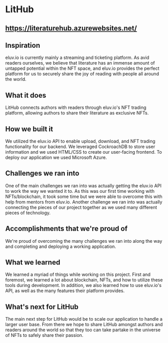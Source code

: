 # LitHub

## https://literaturehub.azurewebsites.net/

## Inspiration
eluv.io is currently mainly a streaming and ticketing platform. As avid readers ourselves, we believe that literature has an immense amount of untapped potential within the NFT space, and eluv.io provides the perfect platform for us to securely share the joy of reading with people all around the world.
## What it does
LitHub connects authors with readers through eluv.io's NFT trading platform, allowing authors to share their literature as exclusive NFTs. 
## How we built it
We utilized the eluv.io API to enable upload, download, and NFT trading functionality for our backend. We leveraged CockroachDB to store user information and we used HTML/CSS to create our user-facing frontend. To deploy our application we used Microsoft Azure.
## Challenges we ran into
One of the main challenges we ran into was actually getting the eluv.io API to work the way we wanted it to. As this was our first time working with NFTs/blockchain, it took some time but we were able to overcome this with help from mentors from eluv.io. Another challenge we ran into was actually connecting the pieces of our project together as we used many different pieces of technology. 
## Accomplishments that we're proud of
We're proud of overcoming the many challenges we ran into along the way and completing and deploying a working application.
## What we learned
We learned a myriad of things while working on this project. First and foremost, we learned a lot about blockchain, NFTs, and how to utilize these tools during development. In addition, we also learned how to use eluv.io's API, as well as the many features their platform provides.
## What's next for LitHub
The main next step for LitHub would be to scale our application to handle a larger user base. From there we hope to share LitHub amongst authors and readers around the world so that they too can take partake in the universe of NFTs to safely share their passion.
